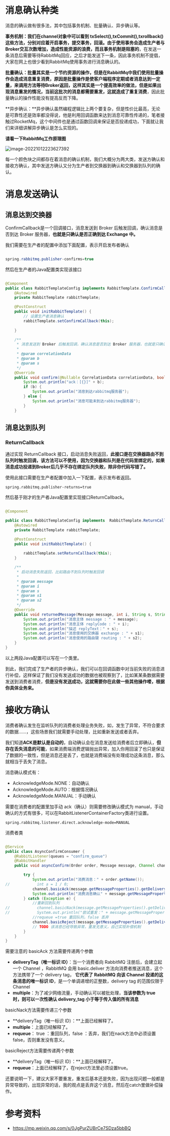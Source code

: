 # **消息确认种类**



消息的确认做有很多法，其中包括事务机制、批量确认、异步确认等。

**事务机制：**我们在channel对象中可以看到 txSelect(),txCommit(),txrollback() 这些方法，分别对应着开启事务，提交事务，回滚。由于使用事务会造成生产者与Broker交互次数增加，造成性能资源的浪费，而且**事务机制是阻塞的**，在发送一条消息后需要等待RabbitMq回应，之后才能发送下一条，因此事务机制不提倡，大家在网上也很少看到RabbitMq使用事务进行消息确认的。

**批量确认：**批量其实是一个节约资源的操作，但是在RabbitMq中我们使用批量操作会造成消息重复消费，原因是批量操作是使客户端程序定期或者消息达到一定量，来调用方法等待Broker返回，这样其实是一个提高效率的做法，但是如果出现消息重发的情况，当前这批次的消息都需要重发，这就**造成了重复消费**，因此批量确认的操作性能没有提高反而下降。

**异步确认：**异步确认虽然编程逻辑比上两个要复杂，但是性价比最高，无论是可靠性还是效率都没得说，他是利用回调函数来达到消息可靠性传递的，笔者接触过RocketMq，这个中间件也是通过函数回调来保证是否投递成功，下面就让我们来详细讲解异步确认是怎么实现的。

**请看一下RabbitMq工作原理图**

![image-20221012223627392](.images/image-20221012223627392.png) 

每一个颜色块之间都存在着消息的确认机制，我们大概分为两大类，发送方确认和接收方确认，其中发送方确认又分为生产者到交换器到确认和交换器到队列的确认。



# 消息发送确认

## 消息达到交换器

ConfirmCallback是一个回调接口，消息发送到 Broker 后触发回调，确认消息是否到达 Broker 服务器，**也就是只确认是否正确到达 Exchange 中。**

我们需要在生产者的配置中添加下面配置，表示开启发布者确认

```java

spring.rabbitmq.publisher-confirms=true
```



然后在生产者的Java配置类实现该接口

```java

@Component
public class RabbitTemplateConfig implements RabbitTemplate.ConfirmCallback{
    @Autowired
    private RabbitTemplate rabbitTemplate;

    @PostConstruct
    public void initRabbitTemplate() {
        // 设置生产者消息确认
        rabbitTemplate.setConfirmCallback(this);
        
    }

    /**
     * 消息发送到 Broker 后触发回调，确认消息是否到达 Broker 服务器，也就是只确认是否正确到达 Exchange 中
     *
     * @param correlationData
     * @param b
     * @param s
     */
    @Override
    public void confirm(@Nullable CorrelationData correlationData, boolean b, @Nullable String s) {
        System.out.println("ack：[{}]" + b);
        if (b) {
            System.out.println("消息到达rabbitmq服务器");
        } else {
            System.out.println("消息可能未到达rabbitmq服务器");
        }
    }
```







## 消息达到队列

### **ReturnCallback**

通过实现 ReturnCallback 接口，启动消息失败返回，**此接口是在交换器路由不到队列时触发回调，该方法可以不使用，因为交换器和队列是在代码里绑定的，如果消息成功投递到Broker后几乎不存在绑定队列失败，除非你代码写错了。**

使用此接口需要在生产者配置中加入一下配置，表示发布者返回。

```
spring.rabbitmq.publisher-returns=true
```

然后基于刚才的生产者Java配置里实现接口ReturnCallback。

```java

@Component

public class RabbitTemplateConfig implements  RabbitTemplate.ReturnCallback {
    @Autowired
    private RabbitTemplate rabbitTemplate;

    @PostConstruct
    public void initRabbitTemplate() {
       
        rabbitTemplate.setReturnCallback(this);
    }

    /**
     * 启动消息失败返回，比如路由不到队列时触发回调
     *
     * @param message
     * @param i
     * @param s
     * @param s1
     * @param s2
     */
    @Override
    public void returnedMessage(Message message, int i, String s, String s1, String s2) {
        System.out.println("消息主体 message : " + message);
        System.out.println("消息主体 replyCode : " + i);
        System.out.println("描述 replyText：" + s);
        System.out.println("消息使用的交换器 exchange : " + s1);
        System.out.println("消息使用的路由键 routing : " + s2);
    }
}
```

以上两段Java配置可以写在一个类里。



到此，我们完成了生产者的异步确认，我们可以在回调函数中对当前失败的消息进行补偿，这样保证了我们没有发送成功的数据也被观察到了，比如某某条数据需要发送到消费者消费，**但是没有发送成功，这就需要你在此做一些其他操作喽，根据你具体业务来。**

# 接收方确认

消费者确认发生在监听队列的消费者处理业务失败，如，发生了异常，不符合要求的数据……，这些场景我们就需要手动处理，比如重新发送或者丢弃。

我们知道**ACK是默认是自动的**，自动确认会在消息发送给消费者后立即确认，**但存在丢失消息的可能**，如果消费端消费逻辑抛出异常，加入你用回滚了也只是保证了数据的一致性，但是消息还是丢了，也就是消费端没有处理成功这条消息，那么就相当于丢失了消息。

消息确认模式有：

- AcknowledgeMode.NONE：自动确认
- AcknowledgeMode.AUTO：根据情况确认
- AcknowledgeMode.MANUAL：手动确认

需要在消费者的配置里加手动 ack（确认）则需要修改确认模式为 manual，手动确认的方式有很多，可以在RabbitListenerContainerFactory类进行设置。

```
spring.rabbitmq.listener.direct.acknowledge-mode=MANUAL
```

消费者类

```java

@Service
public class AsyncConfirmConsumer {
    @RabbitListener(queues = "confirm_queue")
    @RabbitHandler
    public void asyncConfirm(Order order, Message message, Channel channel) throws IOException {

        try {
            System.out.println("消费消息：" + order.getName());
//            int a = 1 / 0;
            channel.basicAck(message.getMessageProperties().getDeliveryTag(), true);
            System.out.println("消费消息确认" + message.getMessageProperties().getConsumerQueue() + "，接收到了回调方法");
        } catch (Exception e) {
            //重新回到队列
//            channel.basicNack(message.getMessageProperties().getDeliveryTag(), false, true);
//            System.out.println("尝试重发：" + message.getMessageProperties().getConsumerQueue());
            //requeue =true 重回队列，false 丢弃
            channel.basicReject(message.getMessageProperties().getDeliveryTag(), false);
            // TODO 该消息已经导致异常，重发无意义，自己实现补偿机制
        }
    }
}
```

需要注意的 basicAck 方法需要传递两个参数

- **deliveryTag（唯一标识 ID）**：当一个消费者向 RabbitMQ 注册后，会建立起一个 Channel ，RabbitMQ 会用 basic.deliver 方法向消费者推送消息，这个方法携带了一个 delivery tag， **它代表了 RabbitMQ 向该 Channel 投递的这条消息的唯一标识 ID**，是一个单调递增的正整数，delivery tag 的范围仅限于 Channel
- **multiple**：为了减少网络流量，手动确认可以被批处理，**当该参数为 true 时，则可以一次性确认 delivery_tag 小于等于传入值的所有消息**



basicNack方法需要传递三个参数

- **deliveryTag（唯一标识 ID）：**上面已经解释了。
- **multiple**：上面已经解释了。
- **requeue**： true ：重回队列，false ：丢弃，我们在nack方法中必须设置 false，否则重发没有意义。



basicReject方法需要传递两个参数

- **deliveryTag（唯一标识 ID）：**上面已经解释了。
- **requeue**：上面已经解释了，在reject方法里必须设置true。



还要说明一下，建议大家不要重发，重发后基本还是失败，因为出现问题一般都是异常导致的，出现异常的话，我的观点是丢弃这个消息，然后在catch里做补偿操作。



# 参考资料

+ https://mp.weixin.qq.com/s/0JgPurZUBrCe7SDza5bbBQ